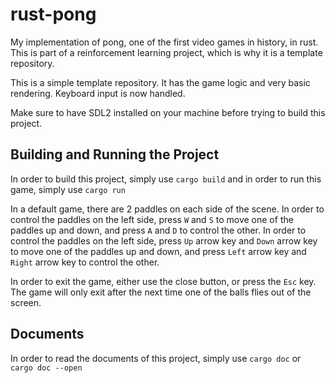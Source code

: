 # rust-pong
My implementation of pong, one of the first video games in history, in rust.
This is part of a reinforcement learning project, which is why it is a template repository.

This is a simple template repository. It has the game logic and very basic rendering. Keyboard input is now handled.

Make sure to have SDL2 installed on your machine before trying to build this project.

## Building and Running the Project

In order to build this project, simply use
```cargo build```
and in order to run this game, simply use
```cargo run```

In a default game, there are 2 paddles on each side of the scene.
In order to control the paddles on the left side, press `W` and `S` to move one of the paddles up and down, and press `A` and `D` to control the other.
In order to control the paddles on the left side, press `Up` arrow key and `Down` arrow key to move one of the paddles up and down, and press `Left` arrow key and `Right` arrow key to control the other.

In order to exit the game, either use the close button, or press the `Esc` key.
The game will only exit after the next time one of the balls flies out of the screen.

## Documents

In order to read the documents of this project, simply use
```cargo doc```
or
```cargo doc --open```
